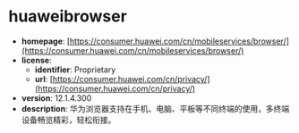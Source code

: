 # huaweibrowser

- **homepage**: [https://consumer.huawei.com/cn/mobileservices/browser/](https://consumer.huawei.com/cn/mobileservices/browser/)
- **license**:
  - **identifier**: Proprietary
  - **url**: [https://consumer.huawei.com/cn/privacy/](https://consumer.huawei.com/cn/privacy/)
- **version**: 12.1.4.300
- **description**: 华为浏览器支持在手机、电脑、平板等不同终端的使用，多终端设备畅览精彩，轻松衔接。

